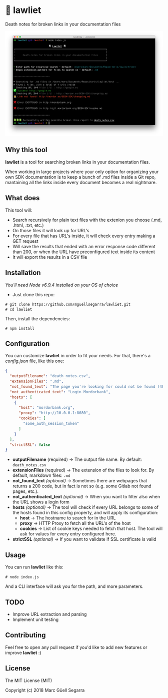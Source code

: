 # 📓 lawliet

Death notes for broken links in your documentation files

![lawliet](https://github.com/mguellsegarra/lawliet/blob/master/screenshot.png?raw=true)

## Why this tool

**lawliet** is a tool for searching broken links in your documentation files.

When working in large projects where your only option for organizing your own SDK documentation is to keep a bunch of .md files inside a Git repo, mantaining all the links inside every document becomes a real nightmare.

## What does

This tool will:

* Search recursively for plain text files with the extenion you choose (.md, .html, .txt, etc.)
* On those files it will look up for URL's
* For every file that has URL's inside, it will check every entry making a GET request
* Will save the results that ended with an error response code different than 200, or when the URL have preconfigured text inside its content
* It will export the results in a CSV file

## Installation

_You'll need Node v6.9.4 installed on your OS of choice_

* Just clone this repo:

```
# git clone https://github.com/mguellsegarra/lawliet.git
# cd lawliet
```

Then, install the dependencies:

```
# npm install
```

## Configuration

You can customize **lawliet** in order to fit your needs. For that, there's a *config.json* file, like this one:

```json
{
  "outputFilename": "death_notes.csv",
  "extensionFiles": ".md",
  "not_found_text": "The page you're looking for could not be found (404)",
  "not_authenticated_text": "Login Mordorbank",
  "hosts": [
    {
      "host": "mordorbank.org",
      "proxy": "http://10.0.0.1:8080",
      "cookies": [
        "some_auth_session_token"
      ]
    }
  ],
  "strictSSL": false
}
```

* **outputFilename** (required) →  The output file name. By default: `death_notes.csv`
* **extensionFiles** (required) →  The extension of the files to look for. By default, markdown files: `.md`
* **not_found_text** _(optional)_ → Sometimes there are webpages that returns a 200 code, but in fact is not so (e.g. some Gitlab not found pages, etc.).
* **not_authenticated_text** _(optional)_ → When you want to filter also when the URL shows a login form
* **hosts** _(optional)_ → The tool will check if every URL belongs to some of the hosts found in this config property, and will apply its configuration:
  * __host__ → The hostname to search for in the URL
  * __proxy__ → HTTP Proxy to fetch all the URL's of the host
  * __cookies__ → List of cookie keys needed to fetch that host. The tool will ask for values for every entry configured here.
* **strictSSL** _(optional)_ → If you want to validate if SSL certificate is valid

## Usage

You can run **lawliet** like this:

```# node index.js```

And a CLI interface will ask you for the path, and more parameters.

## TODO

* Improve URL extraction and parsing
* Implement unit testing

## Contributing 

Feel free to open any pull request if you'd like to add new features or improve **lawliet** :)

## License 

The MIT License (MIT)

Copyright (c) 2018 Marc Güell Segarra
